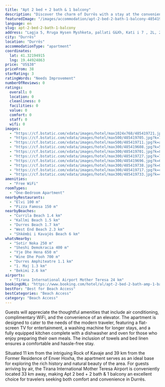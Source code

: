 ```yaml
---
title: "Apt 2 bed + 2 bath & 1 balcony"
description: "Discover the charm of Durrës with a stay at the conveniently located apartment, just a short distance from the serene Currila Beach and the vibrant Durres Beach."
featuredImage: "/images/accommodation/apt-2-bed-2-bath-1-balcony-485419721.jpg"
language: en
slug: apt-2-bed-2-bath-1-balcony
address: "Lagja 5, Rruga Hysen Myshketa, pallati G&Xh, Kati i 7 , 2L, 2004 Durrës, Albania"
city: "Durrës"
location: "Durrës"
accommodationType: "apartment"
coordinates:
  lat: 41.32194915
  lng: 19.44924863
price: "US$38"
priceFrom: 38
starRating: 3
ratingWords: "Needs Improvement"
numberOfReviews: 0
ratings:
  overall: 0
  location: 0
  cleanliness: 0
  facilities: 0
  value: 0
  comfort: 0
  staff: 0
  wifi: 0
images:
  - "https://cf.bstatic.com/xdata/images/hotel/max1024x768/485419721.jpg?k=b02414a96bc41c1027f8aab92045d290c318863ad7c61f8e38f53c26d7f15c07&o=&hp=1"
  - "https://cf.bstatic.com/xdata/images/hotel/max500/485419705.jpg?k=74ec7e1954841fb3aa445be4d4eda9164998d386b6255a3d0fdaa0d5ed167f26&o=&hp=1"
  - "https://cf.bstatic.com/xdata/images/hotel/max500/485419711.jpg?k=a4b1482f26fde5739173569b4a0a517927a54125e694c9dc43712d7feec4e139&o=&hp=1"
  - "https://cf.bstatic.com/xdata/images/hotel/max300/485419608.jpg?k=546395cee6c8283fa1e344ec2df18d46aa064084b67aa9efdc5d672ea5b4900c&o=&hp=1"
  - "https://cf.bstatic.com/xdata/images/hotel/max300/485419701.jpg?k=8913b774702c9663d5e9bf04d3a346d32404510333aef8399bdcce229ad9a3ef&o=&hp=1"
  - "https://cf.bstatic.com/xdata/images/hotel/max300/485419727.jpg?k=77a5983541fb251a50d5ad15625d39b6256a6fffa8e503852f514c741a7932aa&o=&hp=1"
  - "https://cf.bstatic.com/xdata/images/hotel/max300/485419696.jpg?k=6529dee03cd4a61fad66fb1021f4797e961868983f305a9d5f57cb3e7411ac6a&o=&hp=1"
  - "https://cf.bstatic.com/xdata/images/hotel/max300/485419738.jpg?k=0dba80eb13fd1326e987931de0aed6af127cc8acd185d315ca0b65f8a8509281&o=&hp=1"
  - "https://cf.bstatic.com/xdata/images/hotel/max300/485419717.jpg?k=c34686f1236a31f88fb243363e24f17b5cdfe724cf513819466c0cc63ce70d35&o=&hp=1"
  - "https://cf.bstatic.com/xdata/images/hotel/max300/485419733.jpg?k=40e4cba4207a4bb0c9bfba4716af387c68e8b4fd97c56b0455800a11ce4ea22c&o=&hp=1"
amenities:
  - "Free WiFi"
roomTypes:
  - "One-Bedroom Apartment"
nearbyRestaurants:
  - "Elvi 100 m"
  - "Pizza Famosa 150 m"
nearbyBeaches:
  - "Currila Beach 1.4 km"
  - "Kallmi Beach 1.5 km"
  - "Durres Beach 1.7 km"
  - "West End Beach 2.3 km"
  - "Shkëmbi i Kavajës Beach 6 km"
whatsNearby:
  - "Sotir Noka 250 m"
  - "Sheshi Demokracia 400 m"
  - "Yje Dhe Hena 650 m"
  - "Wine Dhe Pooh 700 m"
  - "Durres Amphiteatre 1.1 km"
  - "1. Maj 1.3 km"
  - "Bekimi 2.6 km"
airports:
  - "Tirana International Airport Mother Teresa 24 km"
bookingURL: "https://www.booking.com/hotel/al/apt-2-bed-2-bath-amp-1-balcony.en-gb.html?aid=8035640"
bestFor: "Best for Beach Access"
bestCategories: "Beach Access"
category: "Beach Access"
---
```


Guests will appreciate the thoughtful amenities that include air conditioning, complimentary WiFi, and the convenience of an elevator. The apartment is designed to cater to the needs of the modern traveler, featuring a flat-screen TV for entertainment, a washing machine for longer stays, and a fully equipped kitchen complete with a dishwasher and oven for those who enjoy preparing their own meals. The inclusion of towels and bed linen ensures a comfortable and hassle-free stay.

Situated 11 km from the intriguing Rock of Kavaje and 39 km from the Former Residence of Enver Hoxha, the apartment serves as an ideal base for exploring the rich history and natural beauty of the area. For guests arriving by air, the Tirana International Mother Teresa Airport is conveniently located 33 km away, making Apt 2 bed + 2 bath & 1 balcony an excellent choice for travelers seeking both comfort and convenience in Durrës.